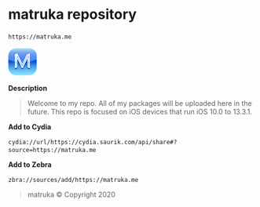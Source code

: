 # matruka repository 
`https://matruka.me`

![Alt text](/CydiaIcon.png) 

**Description**

>Welcome to my repo. All of my packages will be uploaded here in the future.
>This repo is focused on iOS devices that run iOS 10.0 to 13.3.1.

**Add to Cydia**
```
cydia://url/https://cydia.saurik.com/api/share#?source=https://matruka.me
```

**Add to Zebra**
```
zbra://sources/add/https://matruka.me
```

>matruka © Copyright 2020

